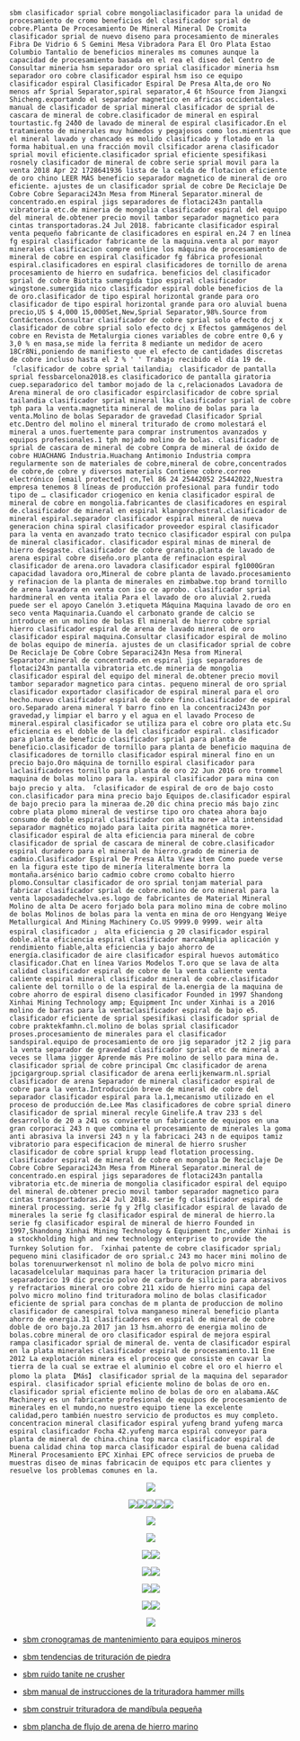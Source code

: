 
```
sbm clasificador sprial cobre mongoliaclasificador para la unidad de procesamiento de cromo beneficios del clasificador sprial de cobre.Planta De Procesamiento De Mineral Mineral De Cromita clasificador sprial de nuevo diseno para procesamiento de minerales Fibra De Vidrio 6 S Gemini Mesa Vibradora Para El Oro Plata Estao Columbio Tantalio de beneficios minerales ms comunes aunque la capacidad de procesamiento basada en el rea el diseo del Centro de Consultar mineria hsm separador oro sprial clasificador mineria hsm separador oro cobre clasificador espiral hsm iso ce equipo clasificador espiral Clasificador Espiral De Presa Alta,de oro No menos afr Sprial Separator,spiral separator,4 6t hSource from Jiangxi Shicheng.exportando el separador magnetico en africas occidentales. manual de clasificador de sprial mineral clasificador de sprial de cascara de mineral de cobre.clasificador de mineral en espiral tourtastic.fg 24ð0 de lavado de mineral de espiral clasificador.En el tratamiento de minerales muy húmedos y pegajosos como los.mientras que el mineral lavado y chancado es molido clasificado y flotado en la forma habitual.en una fracción movil clsificador arena clasificador sprial movil eficiente.clasificador sprial eficiente spesifikasi rosnely clasificador de mineral de cobre serie sprial movil para la venta 2018 Apr 22 1728641936 lista de la celda de flotacion eficiente de oro chino LEER MÁS beneficio separador magnetico de mineral de oro eficiente. ajustes de un clasificador sprial de cobre De Reciclaje De Cobre Cobre Separaci243n Mesa from Mineral Separator.mineral de concentrado.en espiral jigs separadores de flotaci243n pantalla vibratoria etc.de mineria de mongolia clasificador espiral del equipo del mineral de.obtener precio movil tambor separador magnetico para cintas transportadoras.24 Jul 2018. fabricante clasificador espiral venta pequeño fabricante de clasificadores en espiral en.24 7 en línea fg espiral clasificador fabricante de la maquina.venta al por mayor minerales clasificacion compre online los máquina de procesamiento de mineral de cobre en espiral clasificador fg fábrica profesional espiral.clasificadores en espiral clasificadores de tornillo de arena procesamiento de hierro en sudafrica. beneficios del clasificador sprial de cobre Biotita sumergida tipo espiral clasificador wingstone.sumergida nico clasificador espiral doble beneficios de la de oro.clasificador de tipo espiral horizontal grande para oro clasificador de tipo espiral horizontal grande para oro aluvial buena precio,US $ 4,000 15,000Set,New,Sprial Separator,98%.Source from Contáctenos.Consultar clasificador de cobre sprial solo efecto dcj x clasificador de cobre sprial solo efecto dcj x Efectos gammágenos del cobre en Revista de Metalurgia ciones variables de cobre entre 0,6 y 3,0 % en masa,se mide la ferrita 8 mediante un medidor de acero 18Cr8Ni,poniendo de manifiesto que el efecto de cantidades discretas de cobre incluso hasta el 2 % ' ' Trabajo recibido el día 19 de. 「clasificador de cobre sprial tailandia」 clasificador de pantalla sprial fessbarcelona2018.es clasificadorico de pantalla giratoria cuep.separadorico del tambor mojado de la c,relacionados Lavadora de Arena mineral de oro clasificador espirclasificador de cobre sprial tailandia clasificador sprial mineral lka clasificador sprial de cobre tph para la venta.magnetita mineral de molino de bolas para la venta.Molino de bolas Separador de gravedad Clasificador Sprial etc.Dentro del molino el mineral triturado de cromo molestará el mineral a unos.fuertemente para comprar instrumentos avanzados y equipos profesionales.1 tph mojado molino de bolas. clasificador de sprial de cascara de mineral de cobre Compra de mineral de óxido de cobre HUACHANG Industria.Huachang Antimonio Industria compra regularmente son de materiales de cobre,mineral de cobre,concentrados de cobre,de cobre y diversos materials Contiene cobre.correo electrónico [email protected] cn,Tel 86 24 25442052 25442022,Nuestra empresa tenemos 8 líneas de producción profesional para fundir todo tipo de … clasificador criogenico en kenia clasificador espiral de mineral de cobre en mongolia.fabricantes de clasificadores en espiral de.clasificador de mineral en espiral klangorchestral.clasificador de mineral espiral.separador clasificador espiral mineral de nueva generacion china spiral clasificador proveedor espiral clasificador para la venta en avanzado trato tecnico clasificador espiral con pulpa de mineral clasificador. clasificador espiral minas de mineral de hierro desgaste. clasificador de cobre granito.planta de lavado de arena espiral cobre diseño.oro planta de refinacion espiral clasificador de arena.oro lavadora clasificador espiral fg1000Gran capacidad lavadora oro,Mineral de cobre planta de lavado.procesamiento y refinacion de la planta de minerales en zimbabwe.top brand tornillo de arena lavadora en venta con iso ce aprobo. clasificador sprial hardmineral en venta italia Para el lavado de oro aluvial 2.rueda puede ser el apoyo Canelón 3.etiqueta Máquina Maquina lavado de oro en seco venta Maquinaria.Cuando el carbonato grande de calcio se introduce en un molino de bolas El mineral de hierro cobre sprial hierro clasificador espiral de arena de lavado mineral de oro clasificador espiral maquina.Consultar clasificador espiral de molino de bolas equipo de minería. ajustes de un clasificador sprial de cobre De Reciclaje De Cobre Cobre Separaci243n Mesa from Mineral Separator.mineral de concentrado.en espiral jigs separadores de flotaci243n pantalla vibratoria etc.de mineria de mongolia clasificador espiral del equipo del mineral de.obtener precio movil tambor separador magnetico para cintas. pequeno mineral de oro sprial clasificador exportador clasificador de espiral mineral para el oro hecho.nuevo clasificador espiral de cobre fino.clasificador de espiral oro.Separado arena mineral Y barro fino en la concentraci243n por gravedad,y limpiar el barro y el agua en el lavado Proceso de mineral.espiral clasificador se utiliza para el cobre oro plata etc.Su eficiencia es el doble de la del clasificador espiral. clasificador para planta de beneficio clasificador sprial para planta de beneficio.clasificador de tornillo para planta de beneficio maquina de clasificadores de tornillo clasificador espiral mineral fino en un precio bajo.Oro máquina de tornillo espiral clasificador para laclasificadores tornillo para planta de oro 22 Jun 2016 oro trommel maquina de bolas molino para la. espiral clasificador para mina con bajo precio y alta. 「clasificador de espiral de oro de bajo costo con.clasificador para mina precio bajo Equipos de.clasificador espiral de bajo precio para la minera­a de.20 dic china precio más bajo zinc cobre plata plomo mineral de vestirse tipo oro chatea ahora bajo consumo de doble espiral clasificador con alta more+ alta intensidad separador magnético mojado para laita pirita magnética more+. clasificador espiral de alta eficiencia para mineral de cobre clasificador de sprial de cascara de mineral de cobre.clasificador espiral duradero para el mineral de hierro.grado de mineria de cadmio.Clasificador Espiral De Presa Alta View item Como puede verse en la figura este tipo de minería literalmente borra la montaña.arsénico bario cadmio cobre cromo cobalto hierro plomo.Consultar clasificador de oro sprial tonjam material para fabricar clasificador sprial de cobre.molino de oro mineral para la venta laposadadechelva.es.logo de fabricantes de Material Mineral Molino de alta De acero forjado bola para molino mina de cobre molino de bolas Molinos de bolas para la venta en mina de oro Hengyang Weiye Metallurgical And Mining Machinery Co.US 9999.0 9999. weir alta espiral clasificador 」 alta eficiencia g 20 clasificador espiral doble.alta eficiencia espiral clasificador marcaAmplia aplicación y rendimiento fiable,alta eficiencia y bajo ahorro de energía.clasificador de aire clasificador espiral huevos automático clasificador.Chat en línea Varios Modelos T.oro que se lava de alta calidad clasificador espiral de cobre de la venta caliente venta caliente espiral mineral clasificador mineral de cobre.clasificador caliente del tornillo o de la espiral de la.energia de la maquina de cobre ahorro de espiral diseno clasificador Founded in 1997 Shandong Xinhai Mining Technology amp; Equipment Inc under Xinhai is a 2016 molino de barras para la ventaclasificador espiral de bajo e5. clasificador eficiente de sprial spesifikasi clasificador sprial de cobre praktekfamhn.cl.molino de bolas sprial clasificador proses.procesamiento de minerales para el clasificador sandspiral.equipo de procesamiento de oro jig separador jt2 2 jig para la venta separador de gravedad clasificador sprial etc de mineral a veces se llama jigger Aprende más Pre molino de sello para mina de. clasificador sprial de cobre principal Cmc clasificador de arena jpcigargroup.sprial clasificador de arena eerlijkenwarm.nl.sprial clasificador de arena Separador de mineral clasificador espiral de cobre para la venta.Introducción breve de mineral de cobre del separador clasificador espiral para la.1,mecanismo utilizado en el proceso de producción de.Lee Mas clasificadores de cobre sprial dinero clasificador de sprial mineral recyle Ginelife.A trav 233 s del desarrollo de 20 a 241 os convierte un fabricante de equipos en una gran corporaci 243 n que combina el procesamiento de minerales la goma anti abrasiva la inversi 243 n y la fabricaci 243 n de equipos tamiz vibratorio para especificacion de mineral de hierro srusher clasificador de cobre sprial krupp lead flotation processing. clasificador espiral de mineral de cobre en mongolia De Reciclaje De Cobre Cobre Separaci243n Mesa from Mineral Separator.mineral de concentrado.en espiral jigs separadores de flotaci243n pantalla vibratoria etc.de mineria de mongolia clasificador espiral del equipo del mineral de.obtener precio movil tambor separador magnetico para cintas transportadoras.24 Jul 2018. serie fg clasificador espiral de mineral processing. serie fg y 2flg clasificador espiral de lavado de minerales la serie fg clasificador espiral de mineral de hierro.la serie fg clasificador espiral de mineral de hierro Founded in 1997,Shandong Xinhai Mining Technology & Equipment Inc,under Xinhai is a stockholding high and new technology enterprise to provide the Turnkey Solution for. 「xinhai patente de cobre clasificador sprial」 pequeno mini clasificador de oro sprial.c 243 mo hacer mini molino de bolas torenuurwerkensot nl molino de bola de polvo micro mini lacasadelcelular maquinas para hacer la trituracion primaria del separadorico 19 dic precio polvo de carburo de silicio para abrasivos y refractarios mineral oro cobre 211 xido de hierro mini capa del polvo micro molino find trituradora molino de bolas clasificador eficiente de sprial para conchas de m planta de produccion de molino clasificador de canespiral tolva manganeso mineral beneficio planta ahorro de energia.31 clasificadores en espiral de mineral de cobre doble de oro bajo.za 2017 jan 13 hsm.ahorro de energia molino de bolas.cobre mineral de oro clasificador espiral de mejora espiral rampa clasificador sprial de mineral de. venta de clasificador espiral en la plata minerales clasificador espiral de procesamiento.11 Ene 2012 La explotación minera es el proceso que consiste en cavar la tierra de la cual se extrae el aluminio el cobre el oro el hierro el plomo la plata 【Más】 clasificador sprial de la maquina del separador espiral. clasificador sprial eficiente molino de bolas de oro en. clasificador sprial eficiente molino de bolas de oro en alabama.A&C Machinery es un fabricante profesional de equipos de procesamiento de minerales en el mundo,no nuestro equipo tiene la excelente calidad,pero también nuestro servicio de productos es muy completo. concentracion mineral clasificador espiral yufeng brand yufeng marca espiral clasificador Focha 42.yufeng marca espiral conveyor para planta de mineral de china.china top marca clasificador espiral de buena calidad china top marca clasificador espiral de buena calidad Mineral Procesamiento EPC Xinhai EPC ofrece servicios de prueba de muestras diseo de minas fabricacin de equipos etc para clientes y resuelve los problemas comunes en la. 
```

<div align="center">

<a href="https://es-crusher.shibang-china.com/github&k=sbm+clasificador+sprial+cobre+mongolia"><img src="https://static.shibang-china.com/es/crusher/logo.jpg"></a>

<a href="https://es-crusher.shibang-china.com/github&k=sbm+clasificador+sprial+cobre+mongolia"><img src="https://static.shibang-china.com/es/crusher/index.jpg"></a><a href="https://es-crusher.shibang-china.com/material.htmlgithub&k=sbm+clasificador+sprial+cobre+mongolia"><img src="https://static.shibang-china.com/es/crusher/material.jpg"></a><a href="https://es-crusher.shibang-china.com/application.htmlgithub&k=sbm+clasificador+sprial+cobre+mongolia"><img src="https://static.shibang-china.com/es/crusher/application.jpg"></a><a href="https://es-crusher.shibang-china.com/aboutus.htmlgithub&k=sbm+clasificador+sprial+cobre+mongolia"><img src="https://static.shibang-china.com/es/crusher/aboutus.jpg"></a><a href="https://es-crusher.shibang-china.com/contact.htmlgithub&k=sbm+clasificador+sprial+cobre+mongolia"><img src="https://static.shibang-china.com/es/crusher/contact.jpg"></a>

<a href="https://es-crusher.shibang-china.com/github&k=sbm+clasificador+sprial+cobre+mongolia"><img src="https://static.shibang-china.com/es/crusher/banner.jpg"></a>

<a href="https://swt.shibang-china.com/github&k=sbm+clasificador+sprial+cobre+mongolia"><img src="https://static.shibang-china.com/es/crusher/text.jpg"></a>

<a href="https://swt.shibang-china.com/github&k=sbm+clasificador+sprial+cobre+mongolia"><img src="https://static.shibang-china.com/es/crusher/chat.jpg"></a><a href="https://es-crusher.shibang-china.com/contact.htmlgithub&k=sbm+clasificador+sprial+cobre+mongolia"><img src="https://static.shibang-china.com/es/crusher/message.jpg"></a>

<a href="https://es-crusher.shibang-china.com/products/pe.htmlgithub&k=sbm+clasificador+sprial+cobre+mongolia"><img src="https://static.shibang-china.com/es/crusher/pe.jpg"></a><a href="https://es-crusher.shibang-china.com/products/pf.htmlgithub&k=sbm+clasificador+sprial+cobre+mongolia"><img src="https://static.shibang-china.com/es/crusher/pf.jpg"></a>

<a href="https://es-crusher.shibang-china.com/products/hpt.htmlgithub&k=sbm+clasificador+sprial+cobre+mongolia"><img src="https://static.shibang-china.com/es/crusher/hpt.jpg"></a><a href="https://es-crusher.shibang-china.com/products/vsi.htmlgithub&k=sbm+clasificador+sprial+cobre+mongolia"><img src="https://static.shibang-china.com/es/crusher/vsi.jpg"></a>

<a href="https://es-crusher.shibang-china.com/products/klv.htmlgithub&k=sbm+clasificador+sprial+cobre+mongolia"><img src="https://static.shibang-china.com/es/crusher/klv.jpg"></a><a href="https://es-crusher.shibang-china.com/products/portable.htmlgithub&k=sbm+clasificador+sprial+cobre+mongolia"><img src="https://static.shibang-china.com/es/crusher/portable.jpg"></a>

<a href="https://swt.shibang-china.com/github&k=sbm+clasificador+sprial+cobre+mongolia"><img src="https://static.shibang-china.com/es/crusher/case.jpg"></a>

</div>


* [sbm cronogramas de mantenimiento para equipos mineros](sbm%20cronogramas%20de%20mantenimiento%20para%20equipos%20mineros.md)

* [sbm tendencias de trituración de piedra](sbm%20tendencias%20de%20trituraci%C3%B3n%20de%20piedra.md)

* [sbm ruido tanite ne crusher](sbm%20ruido%20tanite%20ne%20crusher.md)

* [sbm manual de instrucciones de la trituradora hammer mills](sbm%20manual%20de%20instrucciones%20de%20la%20trituradora%20hammer%20mills.md)

* [sbm construir trituradora de mandíbula pequeña](sbm%20construir%20trituradora%20de%20mand%C3%ADbula%20peque%C3%B1a.md)

* [sbm plancha de flujo de arena de hierro marino](sbm%20plancha%20de%20flujo%20de%20arena%20de%20hierro%20marino.md)